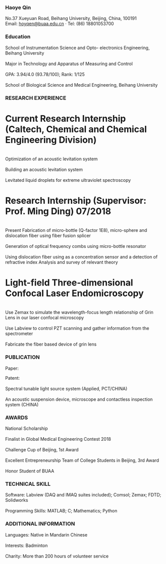 ### Haoye Qin
No.37 Xueyuan Road, Beihang University, Beijing, China, 100191
<br> Email: hoyqen@buaa.edu.cn · Tel: (86) 18801053700

### Education

School of Instrumentation Science and Opto- electronics Engineering, Beihang University  
<br> Major in Technology and Apparatus of Measuring and Control  
<br> GPA: 3.94/4.0 (93.78/100); Rank: 1/125  
<br> School of Biological Science and Medical Engineering, Beihang University  


### RESEARCH EXPERIENCE
# Current Research Internship (Caltech, Chemical and Chemical Engineering Division)
<br> Optimization of an acoustic levitation system  
<br> Building an acoustic levitation system  
<br> Levitated liquid droplets for extreme ultraviolet spectroscopy  

# Research Internship (Supervisor: Prof. Ming Ding) 07/2018
<br> Present Fabrication of micro-bottle (Q-factor 1E8), micro-sphere and dislocation fiber using fiber fusion splicer  
<br> Generation of optical frequency combs using micro-bottle resonator  
<br> Using dislocation fiber using as a concentration sensor and a detection of refractive index Analysis and survey of relevant theory  

# Light-field Three-dimensional Confocal Laser Endomicroscopy
<br> Use Zemax to simulate the wavelength-focus length relationship of Grin Lens in our laser confocal microscopy  
<br> Use Labview to control PZT scanning and gather information from the spectrometer  
<br> Fabricate the fiber based device of grin lens  

### PUBLICATION
Paper:


Patent:  
<br> Spectral tunable light source system (Applied, PCT/CHINA)  
<br> An acoustic suspension device, microscope and contactless inspection system (CHINA)  


### AWARDS
 National Scholarship  
<br> Finalist in Global Medical Engineering Contest 2018  
<br> Challenge Cup of Beijing, 1st Award  
<br> Excellent Entrepreneurship Team of College Students in Beijing, 3rd Award  
<br> Honor Student of BUAA  
### TECHNICAL SKILL  
 Software: Labview (DAQ and IMAQ suites included); Comsol; Zemax; FDTD; Solidworks    
<br>  Programming Skills: MATLAB; C; Mathematics; Python  

### ADDITIONAL INFORMATION
Languages: Native in Mandarin Chinese  
<br> Interests: Badminton  
<br> Charity: More than 200 hours of volunteer service  

